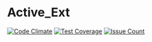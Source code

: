 Active_Ext
==========

[![Code Climate](https://codeclimate.com/github/darthjee/active_ext/badges/gpa.svg)](https://codeclimate.com/github/darthjee/active_ext)
[![Test Coverage](https://codeclimate.com/github/darthjee/active_ext/badges/coverage.svg)](https://codeclimate.com/github/darthjee/active_ext/coverage)
[![Issue Count](https://codeclimate.com/github/darthjee/active_ext/badges/issue_count.svg)](https://codeclimate.com/github/darthjee/active_ext)
